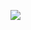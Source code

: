 [<img src="https://capsule-render.vercel.app/api?type=waving&color=gradient&customColorList=2&height=180&section=header&text=&fontColor=FFFFFF&fontSize=50&animation=fadeIn&fontAlignY=35&desc=A%20Research%20Engineer%20based%20in%20Germany.&descSize=15&descAlignY=35">](#)
